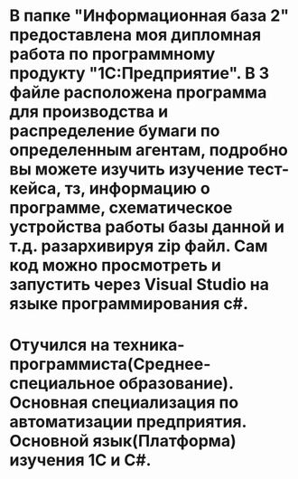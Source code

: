 # В папке "Информационная база 2" предоставлена моя дипломная работа по программному продукту "1С:Предприятие". В 3 файле расположена программа для производства и распределение бумаги по определенным агентам, подробно вы можете изучить изучение тест-кейса, тз, информацию о программе, схематическое устройства работы базы данной и т.д. разархивируя zip  файл. Сам код можно просмотреть и запустить через Visual Studio на языке программирования с#.

# Отучился на техника-программиста(Среднее-специальное образование). Основная специализация по автоматизации предприятия. Основной язык(Платформа)  изучения 1С и С#. 
